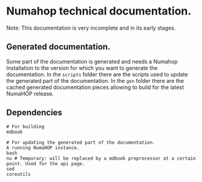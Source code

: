 # Numahop technical documentation. 

Note: This documentation is very incomplete and in its early stages.

## Generated documentation.
Some part of the documentation is generated and needs a Numahop Installation to the version for which you want to generate the documentation.
In the `scripts` folder there are the scripts used to update the generated part of the documentation.
In the `gen` folder there are the cached generated documentation pieces allowing to build for the latest NumaHOP release.

## Dependencies

```
# For building
mdbook

# For updating the generated part of the documentation.
A running NumaHOP instance.
bash
nu # Temporary: will be replaced by a mdbook preprocessor at a certain point. Used for the api page.
sed
coreutils
```
